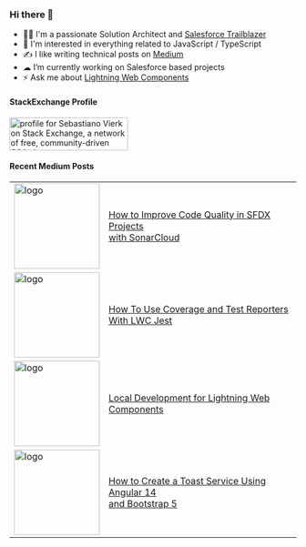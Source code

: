### Hi there 👋

- 👨‍💻 I'm a passionate Solution Architect and [Salesforce Trailblazer](https://trailblazer.me/id/svierk)
- 👀 I'm interested in everything related to JavaScript / TypeScript
- ✍️ I like writing technical posts on [Medium](https://medium.com/@svierk)
- ☁ I’m currently working on Salesforce based projects
- ⚡️ Ask me about [Lightning Web Components](https://developer.salesforce.com/docs/component-library/documentation/en/lwc)

#### StackExchange Profile

<a href="https://stackexchange.com/users/8147444/sebastiano-vierk"><img src="https://stackexchange.com/users/flair/8147444.png?theme=dark" width="208" height="58" alt="profile for Sebastiano Vierk on Stack Exchange, a network of free, community-driven Q&amp;A sites" title="profile for Sebastiano Vierk on Stack Exchange, a network of free, community-driven Q&amp;A sites" /></a>

#### Recent Medium Posts

<table>
  <tr>
    <td>
      <a
        href="https://medium.com/capgemini-salesforce-architects/how-to-improve-code-quality-in-sfdx-projects-with-sonarcloud-8c1002f7bd1e"
      >
        <img
          src="https://miro.medium.com/max/1400/1*LZpe23GsiA_onicXT9CEAA.png"
          alt="logo"
          width="150"
        />
      </a>
    </td>
    <td>
      <a
        href="https://medium.com/capgemini-salesforce-architects/how-to-improve-code-quality-in-sfdx-projects-with-sonarcloud-8c1002f7bd1e"
        >How to Improve Code Quality in SFDX Projects <br />
        with SonarCloud</a
      >
    </td>
  </tr>
  <tr>
    <td>
      <a
        href="https://medium.com/better-programming/how-to-use-coverage-and-test-reporters-with-lwc-jest-c40caedbf439"
      >
        <img
          src="https://miro.medium.com/max/1400/1*pE3gRDp9DDa2vkwM2aDWxQ.png"
          alt="logo"
          width="150"
        />
      </a>
    </td>
    <td>
      <a
        href="https://medium.com/better-programming/how-to-use-coverage-and-test-reporters-with-lwc-jest-c40caedbf439"
        >How To Use Coverage and Test Reporters <br />
        With LWC Jest</a
      >
    </td>
  </tr>
  <tr>
    <td>
      <a
        href="https://medium.com/capgemini-salesforce-architects/local-development-for-lightning-web-components-7a3fdc1c4b7d"
      >
        <img
          src="https://miro.medium.com/max/1400/1*WrIe8vWhnDGLkBjLZKLGgQ.gif"
          alt="logo"
          width="150"
        />
      </a>
    </td>
    <td>
      <a
        href="https://medium.com/capgemini-salesforce-architects/local-development-for-lightning-web-components-7a3fdc1c4b7d"
        >Local Development for Lightning Web Components</a
      >
    </td>
  </tr>
  <tr>
    <td>
      <a
        href="https://medium.com/better-programming/how-to-create-a-toast-service-using-angular-13-and-bootstrap-5-494e5c66627"
      >
        <img
          src="https://miro.medium.com/max/1400/1*sEUYh4Mjj1KlLKyn6Iln8w.gif"
          alt="logo"
          width="150"
        />
      </a>
    </td>
    <td>
      <a
        href="https://medium.com/better-programming/how-to-create-a-toast-service-using-angular-13-and-bootstrap-5-494e5c66627"
        >How to Create a Toast Service Using Angular 14 <br />
        and Bootstrap 5</a
      >
    </td>
  </tr>
</table>
